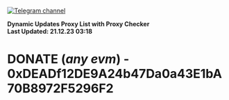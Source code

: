 [![Telegram channel](https://img.shields.io/endpoint?url=https://runkit.io/damiankrawczyk/telegram-badge/branches/master?url=https://t.me/n4z4v0d)](https://t.me/n4z4v0d) 

**Dynamic Updates Proxy List with Proxy Checker**  
**Last Updated: 21.12.23 03:18**

# DONATE (_any evm_) - 0xDEADf12DE9A24b47Da0a43E1bA70B8972F5296F2
